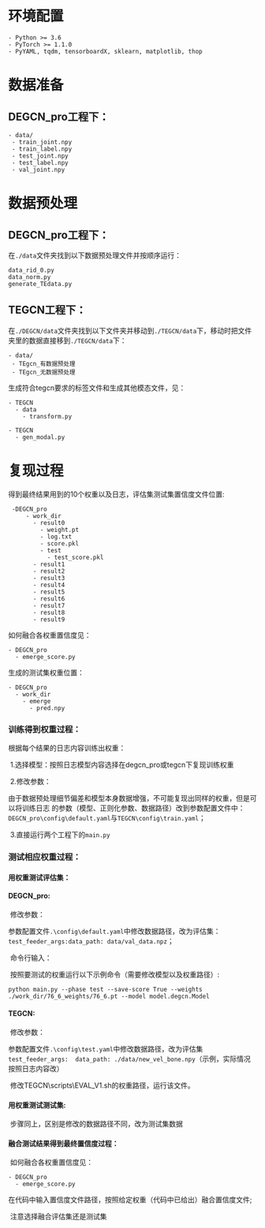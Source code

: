# 环境配置

```
- Python >= 3.6
- PyTorch >= 1.1.0
- PyYAML, tqdm, tensorboardX, sklearn, matplotlib, thop
```

# 数据准备

## DEGCN_pro工程下：

```
- data/
 - train_joint.npy
 - train_label.npy
 - test_joint.npy
 - test_label.npy
 - val_joint.npy
```

# 数据预处理

## DEGCN_pro工程下：

在`./data`文件夹找到以下数据预处理文件并按顺序运行：

```
data_rid_0.py
data_norm.py
generate_TEdata.py
```

## TEGCN工程下：

在`./DEGCN/data`文件夹找到以下文件夹并移动到`./TEGCN/data`下，移动时把文件夹里的数据直接移到`./TEGCN/data`下：

```
- data/
 - TEgcn_有数据预处理
 - TEgcn_无数据预处理
```

生成符合tegcn要求的标签文件和生成其他模态文件，见：

```
- TEGCN
  - data
    - transform.py
```

```
- TEGCN
  - gen_modal.py
```

# 复现过程

得到最终结果用到的10个权重以及日志，评估集测试集置信度文件位置:

```
 -DEGCN_pro
     - work_dir
       - result0
         - weight.pt
         - log.txt
         - score.pkl
         - test
           - test_score.pkl
       - result1
       - result2
       - result3
       - result4
       - result5
       - result6
       - result7
       - result8
       - result9  
```

如何融合各权重置信度见：

```
- DEGCN_pro
  - emerge_score.py
```

生成的测试集权重位置：

```
- DEGCN_pro
  - work_dir
    - emerge
      - pred.npy
```

### 训练得到权重过程：

根据每个结果的日志内容训练出权重：

​       1.选择模型：按照日志模型内容选择在degcn_pro或tegcn下复现训练权重

​       2.修改参数：

​                由于数据预处理细节偏差和模型本身数据增强，不可能复现出同样的权重，但是可以将训练日志            的参数（模型、正则化参数、数据路径）改到参数配置文件中：`DEGCN_pro\config\default.yaml`与`TEGCN\config\train.yaml`；

​       3.直接运行两个工程下的`main.py`

### 测试相应权重过程：

 #### 用权重测试评估集：

#### DEGCN_pro:

​         修改参数：

​                 参数配置文件`.\config\default.yaml`中修改数据路径，改为评估集：`test_feeder_args:data_path: data/val_data.npz`；

​         命令行输入：

​                 按照要测试的权重运行以下示例命令（需要修改模型以及权重路径）:

```
python main.py --phase test --save-score True --weights ./work_dir/76_6_weights/76_6.pt --model model.degcn.Model
```

#### TEGCN:

​         修改参数：

​                  参数配置文件`.\config\test.yaml`中修改数据路径，改为评估集`test_feeder_args:  data_path: ./data/new_vel_bone.npy`（示例，实际情况按照日志内容改）

​                  修改TEGCN\scripts\EVAL_V1.sh的权重路径，运行该文件。

#### 用权重测试测试集:

​        步骤同上，区别是修改的数据路径不同，改为测试集数据

#### 融合测试结果得到最终置信度过程：

​        如何融合各权重置信度见：

```
- DEGCN_pro
  - emerge_score.py
```

​        在代码中输入置信度文件路径，按照给定权重（代码中已给出）融合置信度文件;

​        注意选择融合评估集还是测试集
